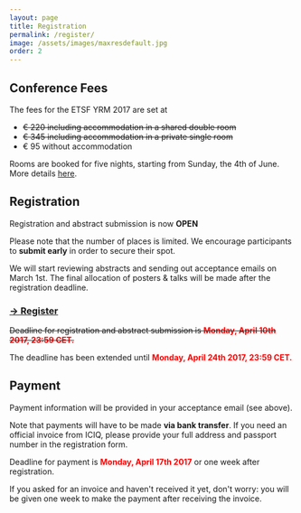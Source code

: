 ```yaml
---
layout: page
title: Registration
permalink: /register/
image: /assets/images/maxresdefault.jpg
order: 2
---
```

## Conference Fees

The fees for the ETSF YRM 2017 are set at

* ~~€ 220 including accommodation in a shared double room~~
 * ~~€ 345 including accommodation in a private single room~~
 * € 95  without accommodation

<!--
These fees may still be slightly reduced if our finances allow it (but they will not be raised).
-->

Rooms are booked for five nights, starting from Sunday, the 4th of June.
More details [here](/venue#accommodation).

## Registration

Registration and abstract submission is now **OPEN**

Please note that the number of places is limited. We encourage participants to **submit
early** in order to secure their spot.

We will start reviewing abstracts and sending out acceptance emails on March 1st.
The final allocation of posters & talks will be made after the registration deadline.

### [&#x2192; Register](https://goo.gl/forms/lz7ghbdlIqHOYg2v2)

~~Deadline for registration and abstract submission is <span style="color:red">**Monday, April 10th 2017, 23:59 CET.**</span>~~

The deadline has been extended until <span style="color:red">**Monday, April 24th 2017, 23:59 CET.**</span>


## Payment

Payment information will be provided in your acceptance email (see above).

Note that payments will have to be made **via bank transfer**. If you need an
official invoice from ICIQ, please provide your full address and passport
number in the registration form.

<!--
Payments are to be made via **bank transfer** to

    Account Holder: Fundació Institut Català d'Investigació Química
    IBAN: ES16 0081 0088 1300 0217 0525
    BIC/SWIFT: BSABESBB
    BANK: BANC SABADELL, S.A, C. Antoni Rovira i Virgili, 543002 Tarragona
    Reference: YRM + Firstname Lastname
-->
Deadline for payment is <span style="color:red">**Monday, April 17th 2017**</span>
or one week after registration.

If you asked for an invoice and haven't received it yet, don't worry: you will be given one week to make the payment after receiving the invoice.

